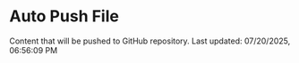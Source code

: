 # Auto Push File

Content that will be pushed to GitHub repository.
Last updated: 07/20/2025, 06:56:09 PM